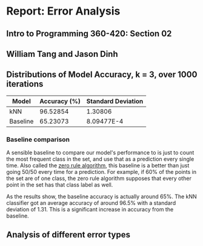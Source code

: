 # Report: Error Analysis
## Intro to Programming 360-420: Section 02
## William Tang and Jason Dinh

## Distributions of Model Accuracy, k = 3, over 1000 iterations

| Model      | Accuracy (%)  | Standard Deviation |
| ---------- | ------------- | ------------------ |
| kNN        | 96.52854      | 1.30806            |
| Baseline   | 65.23073      | 8.09477E-4         |

### Baseline comparison
  A sensible baseline to compare our model's performance to is just to count the most frequent class in the set, and use that as a prediction every single time. Also called the [zero rule algorithm](https://machinelearningcatalogue.com/algorithm/alg_zero-rule.html), this baseline is a better than just going 50/50 every time for a prediction. For example, if 60% of the points in the set are of one class, the zero rule algorithm supposes that every other point in the set has that class label as well.
  
  As the results show, the baseline accuracy is actually around 65%. The kNN classifier got an average accuracy of around 96.5% with a standard deviation of 1.31. This is a significant increase in accuracy from the baseline.
  
## Analysis of different error types
